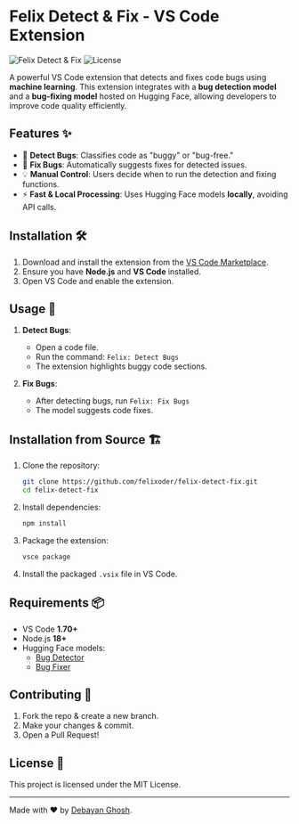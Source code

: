# Felix Detect & Fix - VS Code Extension

![Felix Detect & Fix](https://img.shields.io/badge/VS%20Code-Extension-blue.svg)
![License](https://img.shields.io/badge/license-MIT-green.svg)

A powerful VS Code extension that detects and fixes code bugs using **machine learning**. This extension integrates with a **bug detection model** and a **bug-fixing model** hosted on Hugging Face, allowing developers to improve code quality efficiently.

## Features ✨
- 🚀 **Detect Bugs**: Classifies code as "buggy" or "bug-free."
- 🔧 **Fix Bugs**: Automatically suggests fixes for detected issues.
- 💡 **Manual Control**: Users decide when to run the detection and fixing functions.
- ⚡ **Fast & Local Processing**: Uses Hugging Face models **locally**, avoiding API calls.

## Installation 🛠️
1. Download and install the extension from the [VS Code Marketplace](https://marketplace.visualstudio.com/vscode).
2. Ensure you have **Node.js** and **VS Code** installed.
3. Open VS Code and enable the extension.

## Usage 🚀
1. **Detect Bugs**:
   - Open a code file.
   - Run the command: `Felix: Detect Bugs`
   - The extension highlights buggy code sections.

2. **Fix Bugs**:
   - After detecting bugs, run `Felix: Fix Bugs`
   - The model suggests code fixes.

## Installation from Source 🏗️
1. Clone the repository:
   ```sh
   git clone https://github.com/felixoder/felix-detect-fix.git
   cd felix-detect-fix
   ```
2. Install dependencies:
   ```sh
   npm install
   ```
3. Package the extension:
   ```sh
   vsce package
   ```
4. Install the packaged `.vsix` file in VS Code.

## Requirements 📦
- VS Code **1.70+**
- Node.js **18+**
- Hugging Face models:
  - [Bug Detector](https://huggingface.co/felixoder/bug_detector_model)
  - [Bug Fixer](https://huggingface.co/felixoder/bug_fixer_model)

## Contributing 🤝
1. Fork the repo & create a new branch.
2. Make your changes & commit.
3. Open a Pull Request!

## License 📜
This project is licensed under the MIT License.

---
Made with ❤️ by [Debayan Ghosh](https://github.com/felixoder).



